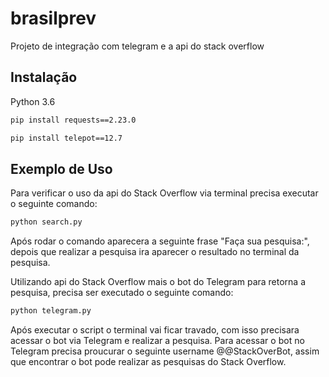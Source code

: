 # brasilprev
Projeto de integração com telegram e a api do stack overflow

## Instalação
Python 3.6
```sh
pip install requests==2.23.0
```
```sh
pip install telepot==12.7
```

## Exemplo de Uso
Para verificar o uso da api do Stack Overflow via terminal precisa executar o seguinte comando:
```sh
python search.py
```
Após rodar o comando aparecera a seguinte frase "Faça sua pesquisa:", depois que realizar a pesquisa ira aparecer o resultado no terminal da pesquisa.
<br>

Utilizando api do Stack Overflow mais o bot do Telegram para retorna a pesquisa, precisa ser executado o seguinte comando:

```sh
python telegram.py
```

Após executar o script o terminal vai ficar travado, com isso precisara acessar o bot via Telegram e realizar a pesquisa.
Para acessar o bot no Telegram precisa proucurar o seguinte username @@StackOverBot, assim que encontrar o bot pode realizar as pesquisas do Stack Overflow.
